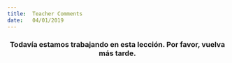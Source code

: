 ```yaml
---
title:  Teacher Comments
date:   04/01/2019
---
```


### <center>Todavía estamos trabajando en esta lección. Por favor, vuelva más tarde.</center>